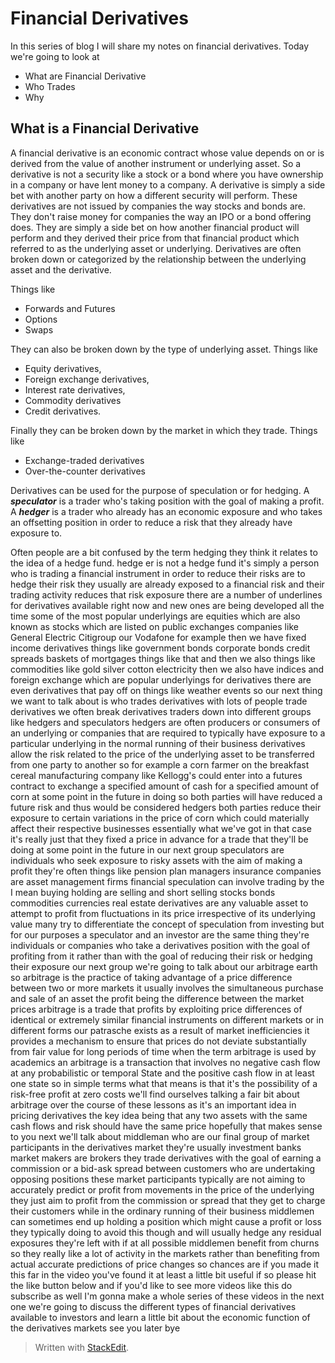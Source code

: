 
# Financial Derivatives
In this series of blog I will share my notes on financial derivatives. Today we're going to look at

 - What are Financial Derivative
 - Who Trades
 - Why

## What is a Financial Derivative 
 
A financial derivative is an economic contract whose value depends on or is derived from the value of another
instrument or underlying asset. So a derivative is not a security like a stock or a bond where you have ownership in a company or have lent money to a company. A derivative is simply a side bet with another party on how a different security will perform. These derivatives are not issued by companies the way stocks and bonds are. They don't raise money for companies the way an IPO or a bond offering does. They are simply a side bet on how another financial product will perform and they derived
their price from that financial product which referred to as the underlying asset or underlying. Derivatives are often broken down or categorized by the relationship between the underlying asset and the derivative. 

Things like 

 - Forwards and Futures
 - Options
 - Swaps

They can also be broken down by the type of underlying asset. Things like 

 - Equity derivatives, 
 - Foreign exchange derivatives, 
 - Interest rate derivatives, 
 - Commodity derivatives 
 - Credit derivatives. 

Finally they can be broken down by the market in which they trade. Things like 

 - Exchange-traded derivatives
 - Over-the-counter derivatives
 
Derivatives can be used for the purpose of speculation or for hedging. 
A ***speculator*** is a trader who's taking position
with the goal of making a profit. 
A ***hedger*** is a trader who already has an economic exposure and who takes an offsetting position in order to reduce a risk that they already have exposure to.

Often people are a bit confused by the term hedging they think it relates to the idea of a hedge fund.  hedge er is not a hedge fund it's
simply a person who is trading a
financial instrument in order to reduce
their risks are to hedge their risk they
usually are already exposed to a
financial risk and their trading
activity reduces that risk exposure
there are a number of underlines for
derivatives available right now and new
ones are being developed all the time
some of the most popular underlyings are
equities which are also known as stocks
which are listed on public exchanges
companies like General Electric
Citigroup our Vodafone for example then
we have fixed income derivatives things
like government bonds corporate bonds
credit spreads baskets of mortgages
things like that and then we also things
like commodities like gold silver cotton
electricity then we also have indices
and foreign exchange which are popular
underlyings for derivatives there are
even derivatives that pay off on things
like weather events so our next thing we
want to talk about is who trades
derivatives with lots of people trade
derivatives we often break derivatives
traders down into different groups like
hedgers and speculators hedgers are
often producers or consumers of an
underlying or companies that are
required to typically have exposure to a
particular underlying in the normal
running of their business derivatives
allow the risk related to the price of
the underlying asset to be transferred
from one party to another
so for example a corn farmer on the
breakfast cereal manufacturing company
like Kellogg's could enter into a
futures contract to exchange a specified
amount of cash for a specified amount of
corn at some point in the future in
doing so both parties will have reduced
a future risk and thus would be
considered hedgers both parties reduce
their exposure to certain variations in
the price of corn which could materially
affect their respective businesses
essentially what we've got in that case
it's really just that they fixed a price
in advance for a trade that they'll be
doing at some point in the future in our
next group speculators are individuals
who seek exposure to risky assets with
the aim of making a profit they're often
things like pension plan managers
insurance companies are asset management
firms financial speculation can involve
trading by the I mean buying holding are
selling and short selling stocks bonds
commodities currencies real estate
derivatives are any valuable asset to
attempt to profit from fluctuations in
its price irrespective of its underlying
value many try to differentiate the
concept of speculation from investing
but for our purposes a speculator and an
investor are the same thing they're
individuals or companies who take a
derivatives position with the goal of
profiting from it rather than with the
goal of reducing their risk or hedging
their exposure our next group we're
going to talk about our arbitrage earth
so arbitrage is the practice of taking
advantage of a price difference between
two or more markets it usually involves
the simultaneous purchase and sale of an
asset the profit being the difference
between the market prices
arbitrage is a trade that profits by
exploiting price differences of
identical or extremely similar financial
instruments on different markets or in
different forms our patrasche exists as
a result of market inefficiencies it
provides a mechanism to ensure that
prices do not deviate substantially from
fair value for long periods of time when
the term arbitrage is used by academics
an arbitrage is a transaction that
involves no negative cash flow at any
probabilistic or temporal State and the
positive cash flow in at least one state
so in simple terms what that means is
that it's the possibility of a risk-free
profit at zero costs we'll find
ourselves talking a fair bit about
arbitrage over the course of these
lessons as it's an important idea in
pricing derivatives the key idea being
that any two assets with the same cash
flows and risk should have the same
price hopefully that makes sense to you
next we'll talk about middleman who are
our final group of market participants
in the derivatives market they're
usually investment banks market makers
are brokers they trade derivatives with
the goal of earning a commission or a
bid-ask spread between customers who are
undertaking opposing positions these
market participants typically are not
aiming to accurately predict or profit
from movements in the price of the
underlying they just aim to profit from
the commission or spread that they get
to charge their customers
while in the ordinary running of their
business middlemen can sometimes end up
holding a position which might cause a
profit or loss they typically doing to
avoid this though and will usually hedge
any residual exposures they're left with
if at all possible middlemen benefit
from churns so they really like a lot of
activity in the markets rather than
benefiting from actual accurate
predictions of price changes so chances
are if you made it this far in the video
you've found it at least a little bit
useful if so please hit the like button
below and if you'd like to see more
videos like this do subscribe as well
I'm gonna make a whole series of these
videos in the next one we're going to
discuss the different types of financial
derivatives available to investors and
learn a little bit about the economic
function of the derivatives markets see
you later bye

> Written with [StackEdit](https://stackedit.io/).
<!--stackedit_data:
eyJoaXN0b3J5IjpbLTUzODUyMzQ3OCwxMTA1NjkzNzU0XX0=
-->